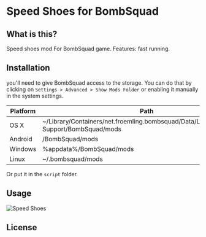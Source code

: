 # Speed Shoes for BombSquad
## What is this?
Speed shoes mod For BombSquad game.
Features: fast running.

## Installation
you'll need to give BombSquad access to the storage. You can do that by clicking on `Settings > Advanced > Show Mods Folder` or enabling it manually in the system settings.

Platform | Path
------------ | -------------
OS X |	~/Library/Containers/net.froemling.bombsquad/Data/Library/Application Support/BombSquad/mods
Android |	*<sdcard>*/BombSquad/mods
Windows |	%appdata%/BombSquad/mods
Linux |	~/.bombsquad/mods

Or put it in the `script` folder.

## Usage
![Speed Shoes](http://s12.picofile.com/file/8403103176/Speed_Shoes.png)

## License

